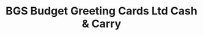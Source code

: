 ---
title: "BGS Budget Greeting Cards Ltd Cash & Carry"
url: /gateshead/bgs-budget-greeting-cards-ltd-cash-und-carry/
shop: Großhandel
---